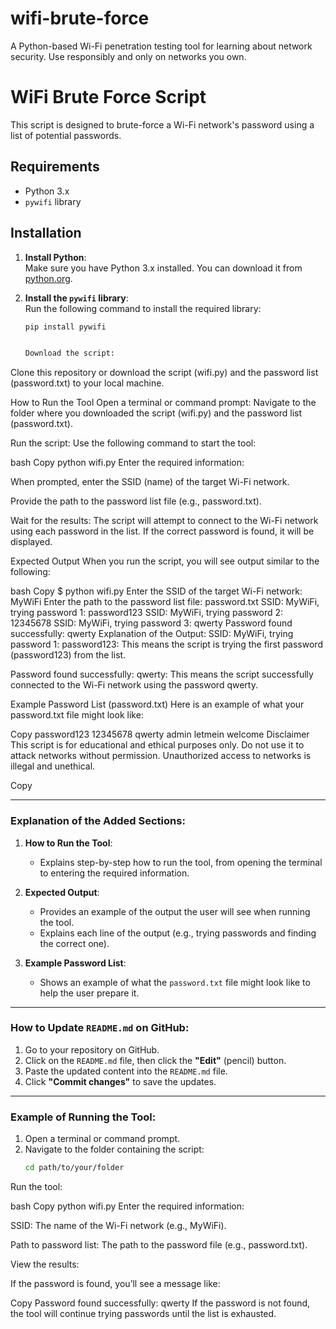 # wifi-brute-force
A Python-based Wi-Fi penetration testing tool for learning about network security. Use responsibly and only on networks you own.


# WiFi Brute Force Script

This script is designed to brute-force a Wi-Fi network's password using a list of potential passwords.

## Requirements

- Python 3.x
- `pywifi` library

## Installation

1. **Install Python**:  
   Make sure you have Python 3.x installed. You can download it from [python.org](https://www.python.org/).

2. **Install the `pywifi` library**:  
   Run the following command to install the required library:
   ```bash
   pip install pywifi


   Download the script:
Clone this repository or download the script (wifi.py) and the password list (password.txt) to your local machine.

How to Run the Tool
Open a terminal or command prompt:
Navigate to the folder where you downloaded the script (wifi.py) and the password list (password.txt).

Run the script:
Use the following command to start the tool:

bash
Copy
python wifi.py
Enter the required information:

When prompted, enter the SSID (name) of the target Wi-Fi network.

Provide the path to the password list file (e.g., password.txt).

Wait for the results:
The script will attempt to connect to the Wi-Fi network using each password in the list. If the correct password is found, it will be displayed.

Expected Output
When you run the script, you will see output similar to the following:

bash
Copy
$ python wifi.py
Enter the SSID of the target Wi-Fi network: MyWiFi
Enter the path to the password list file: password.txt
SSID: MyWiFi, trying password 1: password123
SSID: MyWiFi, trying password 2: 12345678
SSID: MyWiFi, trying password 3: qwerty
Password found successfully: qwerty
Explanation of the Output:
SSID: MyWiFi, trying password 1: password123:
This means the script is trying the first password (password123) from the list.

Password found successfully: qwerty:
This means the script successfully connected to the Wi-Fi network using the password qwerty.

Example Password List (password.txt)
Here is an example of what your password.txt file might look like:

Copy
password123
12345678
qwerty
admin
letmein
welcome
Disclaimer
This script is for educational and ethical purposes only. Do not use it to attack networks without permission. Unauthorized access to networks is illegal and unethical.

Copy

---

### **Explanation of the Added Sections:**

1. **How to Run the Tool**:  
   - Explains step-by-step how to run the tool, from opening the terminal to entering the required information.

2. **Expected Output**:  
   - Provides an example of the output the user will see when running the tool.
   - Explains each line of the output (e.g., trying passwords and finding the correct one).

3. **Example Password List**:  
   - Shows an example of what the `password.txt` file might look like to help the user prepare it.

---

### **How to Update `README.md` on GitHub:**

1. Go to your repository on GitHub.
2. Click on the `README.md` file, then click the **"Edit"** (pencil) button.
3. Paste the updated content into the `README.md` file.
4. Click **"Commit changes"** to save the updates.

---

### **Example of Running the Tool:**

1. Open a terminal or command prompt.
2. Navigate to the folder containing the script:
   ```bash
   cd path/to/your/folder
Run the tool:

bash
Copy
python wifi.py
Enter the required information:

SSID: The name of the Wi-Fi network (e.g., MyWiFi).

Path to password list: The path to the password file (e.g., password.txt).

View the results:

If the password is found, you’ll see a message like:

Copy
Password found successfully: qwerty
If the password is not found, the tool will continue trying passwords until the list is exhausted.
